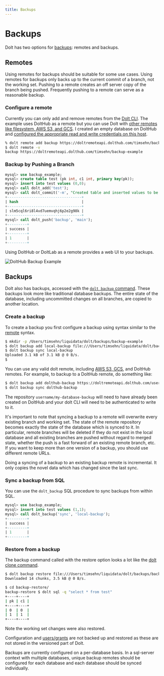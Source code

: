 ```yaml
---
title: Backups
---
```


# Backups

Dolt has two options for [backups](../../../concepts/dolt/rdbms/backups.md): remotes and backups.

## Remotes

Using remotes for backups should be suitable for some use cases. Using remotes for backups only backs up to the current commit of a branch, not the working set. Pushing to a remote creates an off server copy of the branch being pushed. Frequently pushing to a remote can serve as a reasonable backup.

### Configure a remote

Currently you can only add and remove remotes from the [Dolt CLI](../../cli/cli.md). The example uses DoltHub as a remote but you can use Dolt with [other remotes like filesystem, AWS S3, and GCS](https://www.dolthub.com/blog/2021-07-19-remotes/). I created an empty database on DoltHub and [configured the appropriate read and write credentials on this host](../../../products/dolthub/data-sharing.md#dolt-login).

```bash
% dolt remote add backup https://doltremoteapi.dolthub.com/timsehn/backup-example
$ dolt remote -v
backup https://doltremoteapi.dolthub.com/timsehn/backup-example
```

### Backup by Pushing a Branch

```sql
mysql> use backup_example;
mysql> create table test (pk int, c1 int, primary key(pk));
mysql> insert into test values (0,0);
mysql> call dolt_add('test');
mysql> call dolt_commit('-m', "Created table and inserted values to be backed up");
+----------------------------------+
| hash                             |
+----------------------------------+
| slm5cql6ri8l4vd7uemvqhj6p2e2g98k |
+----------------------------------+
mysql> call dolt_push('backup', 'main');
+---------+
| success |
+---------+
| 1       |
+---------+
```

Using DoltHub or DoltLab as a remote provides a web UI to your backups.

![DoltHub Backup Example](../../../.gitbook/assets/backup-example.png)

## Backups

Dolt also has backups, accessed with the [`dolt backup` command](../../cli/cli.md#dolt-backup). These backups look more like traditional database backups. The entire state of the database, including uncommitted changes on all branches, are copied to another location.

### Create a backup

To create a backup you first configure a backup using syntax similar to the [remote](../../../concepts/dolt/git/remotes.md) syntax.

```bash
$ mkdir -p /Users/timsehn/liquidata/dolt/backups/backup-example
$ dolt backup add local-backup file:///Users/timsehn/liquidata/dolt/backups/backup-example
$ dolt backup sync local-backup
Uploaded 3.1 kB of 3.1 kB @ 0 B/s.
$
```

You can use any valid dolt remote, including [AWS S3, GCS](https://www.dolthub.com/blog/2021-07-19-remotes/), and DoltHub remotes. For example, to backup to a DoltHub remote, do something like:

```bash
$ dolt backup add dolthub-backup https://doltremoteapi.dolthub.com/username/my-database-backup
$ dolt backup sync dolthub-backup
```

The repository `username/my-database-backup` will need to have already been created on DoltHub and your dolt CLI will need to be authenticated to write to it.

It's important to note that syncing a backup to a remote will overwrite every existing branch and working set. The state of the remote repository becomes exactly the state of the database which is synced to it. In particular, remote branches will be deleted if they do not exist in the local database and all existing branches are pushed without regard to merged state, whether the push is a fast forward of an existing remote branch, etc. If you want to keep more than one version of a backup, you should use different remote URLs.

Doing a syncing of a backup to an existing backup remote is incremental. It only copies the novel data which has changed since the last sync.

### Sync a backup from SQL

You can use the `dolt_backup` SQL procedure to sync backups from within SQL.

```sql
mysql> use backup_example;
mysql> insert into test values (1,1);
mysql> call dolt_backup('sync', 'local-backup');
+---------+
| success |
+---------+
| 1       |
+---------+
```

### Restore from a backup

The backup command called with the restore option looks a lot like the [dolt clone command](../../cli/cli.md#dolt-clone).

```bash
$ dolt backup restore file:///Users/timsehn/liquidata/dolt/backups/backup-example backup-restore
Downloaded 14 chunks, 3.5 kB @ 0 B/s.

$ cd backup-restore/
backup-restore $ dolt sql -q "select * from test"
+----+----+
| pk | c1 |
+----+----+
| 0  | 0  |
| 1  | 1  |
+----+----+
```

Note the working set changes were also restored.

Configuration and [users/grants](../../../concepts/dolt/sql/users-grants.md) are not backed up and restored as these are not stored in the versioned part of Dolt.

Backups are currently configured on a per-database basis. In a sql-server context with multiple databases, unique backup remotes should be configured for each database and each database should be synced individually.
